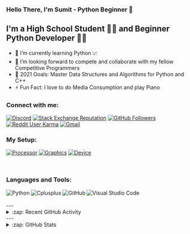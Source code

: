 ### Hello There, I'm Sumit - Python Beginner 👋

## I'm a High School Student 👨‍🎓 and Beginner Python Developer 👨‍💻                  

- 🌱 I’m currently learning Python 📈
- 👯 I’m looking forward to compete and collaborate with my fellow Competitive Programmers
- 🥅 2021 Goals: Master Data Structures and Algorithms for Python and C++
- ⚡ Fun Fact: I love to do Media Consumption and play Piano

### Connect with me:

[![Discord](https://img.shields.io/discord/790214708694089739?color=7289DA&label=Discord%20Server&style=for-the-badge&logo=discord)](https://dsc.gg/cp)
[![Stack Exchange Reputation](https://img.shields.io/stackexchange/stackoverflow/r/14157851?color=fe7a16&label=StackOverFlow%20Reputation&logo=stackoverflow&style=for-the-badge)](https://stackoverflow.com/users/14157851/sumit-kumar)
[![GitHub Followers](https://img.shields.io/github/followers/sumitkumarcoding?color=181717&label=Github%20Followers&style=for-the-badge&logo=github)](https://github.com/SumitKumarCoding)
[![Reddit User Karma](https://img.shields.io/reddit/user-karma/combined/sumitkumarcoding?color=FF4500&label=Reddit%20Karma&logo=reddit&style=for-the-badge)](https://www.reddit.com/user/SumitKumarCoding)
[![Gmail](https://img.shields.io/badge/Gmail-Sumit_Kumar-D14836?&logo=gmail&style=for-the-badge)](https://mail.google.com/mail/u/0/?view=cm&fs=1&to=sumitkumarcoding@gmail.com&tf=1)

### My Setup:
[![Processor](https://img.shields.io/badge/Intel-Pentium_4405u_-0071C5?style=for-the-badge&logo=intel&logoColor=white)](#)
[![Graphics](https://img.shields.io/badge/INTEL-HD_GRAPHICS_510-0071C5?style=for-the-badge&logo=intel&logoColor=white)](#)
[![Device](https://img.shields.io/badge/Windows-dell_vostro_15_3568-0078D6?style=for-the-badge&logo=windows&logoColor=white)](#)

<br />

### Languages and Tools:

[<img align="left" alt="Python" src="https://img.shields.io/badge/Python-3776AB?style=for-the-badge&logo=python&logoColor=white" />](https://github.com/topics/python)
[<img align="left" alt="Cplusplus" src="https://img.shields.io/badge/C%2B%2B-00599C?style=for-the-badge&logo=c%2B%2B&logoColor=white" />](https://github.com/topics/cplusplus)
[<img align="left" alt="GitHub" src="https://img.shields.io/badge/GitHub-181717?style=for-the-badge&logo=github&logoColor=white" />](https://github.com/topics/github)
[<img align="left" alt="Visual Studio Code" src="https://img.shields.io/badge/Visual_Studio_Code-007acc?style=for-the-badge&logo=visual-studio-code&logoColor=white" />](https://github.com/topics/visual-studio-code)


<br />
<br />
---
<details>
  <summary>:zap: Recent GitHub Activity</summary>
  
<!--START_SECTION:activity-->
<!--END_SECTION:activity-->

</details>
---
<details>
  <summary>:zap: GitHub Stats</summary>

  <img align="left" alt="SumitKumarCoding's GitHub Stats" src="https://github-readme-stats.sumitkumarcoding.vercel.app/api?username=sumitkumarcoding&show_icons=true&hide_border=true&theme=gruvbox" />

</details>
